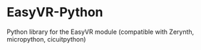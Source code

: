 # EasyVR-Python
Python library for the EasyVR module (compatible with Zerynth, micropython, cicuitpython)
